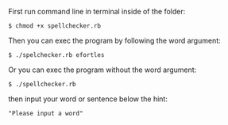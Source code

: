 First run command line in terminal inside of the folder: 

`$ chmod +x spellchecker.rb`

Then you can exec the program by following the word argument:

`$ ./spelchecker.rb efortles`

Or you can exec the program without the word argument: 

`$ ./spellchecker.rb`

then input your word or sentence below the hint:

`"Please input a word"`